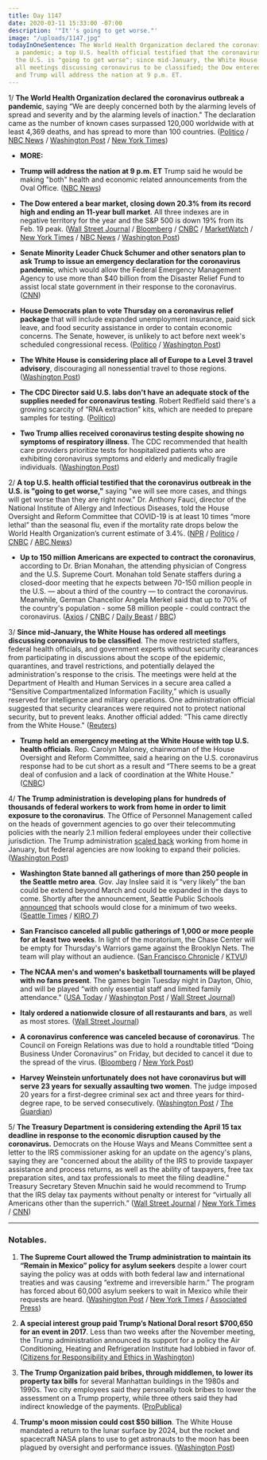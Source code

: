 ```yaml
---
title: Day 1147
date: 2020-03-11 15:33:00 -07:00
description: '"It''s going to get worse."'
image: "/uploads/1147.jpg"
todayInOneSentence: The World Health Organization declared the coronavirus outbreak
  a pandemic; a top U.S. health official testified that the coronavirus outbreak in
  the U.S. is "going to get worse"; since mid-January, the White House has ordered
  all meetings discussing coronavirus to be classified; the Dow entered a bear market;
  and Trump will address the nation at 9 p.m. ET.
---
```


1/ **The World Health Organization declared the coronavirus outbreak a pandemic**, saying “We are deeply concerned both by the alarming levels of spread and severity and by the alarming levels of inaction." The declaration came as the number of known cases surpassed 120,000 worldwide with at least 4,369 deaths, and has spread to more than 100 countries. ([Politico](https://www.politico.com/news/2020/03/11/who-declares-coronavirus-outbreak-a-pandemic-125799) / [NBC News](https://www.nbcnews.com/health/health-news/coronavirus-outbreak-labeled-pandemic-world-health-organization-n1155741) / [Washington Post](https://www.washingtonpost.com/world/2020/03/11/coronavirus-live-updates/) / [New York Times](https://www.nytimes.com/2020/03/11/world/coronavirus-news.html))

* **MORE:**

* **Trump will address the nation at 9 p.m. ET** Trump said he would be making "both" health and economic related announcements from the Oval Office. ([NBC News](https://www.nbcnews.com/politics/donald-trump/trump-make-prime-time-address-coronavirus-wednesday-night-n1155941))

* **The Dow entered a bear market, closing down 20.3% from its record high and ending an 11-year bull market**. All three indexes are in negative territory for the year and the S&P 500 is down 19% from its Feb. 19 peak. ([Wall Street Journal](https://www.wsj.com/articles/global-markets-calmer-after-two-hectic-days-11583899913) / [Bloomberg](https://www.bloomberg.com/news/articles/2020-03-10/stock-rally-to-build-in-asia-after-strong-wall-st-markets-wrap) / [CNBC](https://www.cnbc.com/2020/03/10/dow-futures-point-to-a-loss-of-more-than-400-points-after-tuesdays-surge.html) / [MarketWatch](https://www.marketwatch.com/story/the-dow-just-tumbled-into-a-bear-market-ending-the-longest-bull-market-run-in-historyheres-how-those-downturns-last-on-average-2020-03-11) / [New York Times](https://www.nytimes.com/2020/03/11/business/economy/markets-plunge-coronavirus.html) / [NBC News](https://www.nbcnews.com/business/markets/dow-hits-bear-market-plunging-more-1-600-points-n1155696) / [Washington Post](https://www.washingtonpost.com/business/2020/03/11/markets-economy-today-oil-coronavirus/))

* **Senate Minority Leader Chuck Schumer and other senators plan to ask Trump to issue an emergency declaration for the coronavirus pandemic**, which would allow the Federal Emergency Management Agency to use more than $40 billion from the Disaster Relief Fund to assist local state government in their response to the coronavirus. ([CNN](https://www.cnn.com/2020/03/11/politics/schumer-coronavirus-emergency-declaration/index.html))

* **House Democrats plan to vote Thursday on a coronavirus relief package** that will include expanded unemployment insurance, paid sick leave, and food security assistance in order to contain economic concerns. The Senate, however, is unlikely to act before next week's scheduled congressional recess. ([Politico](https://www.politico.com/news/2020/03/10/congress-coronavirus-trump-response-124981) / [Washington Post](https://www.washingtonpost.com/us-policy/2020/03/11/house-coronavirus-democrats-paid-leave/))

* **The White House is considering place all of Europe to a Level 3 travel advisory**, discouraging all nonessential travel to those regions. ([Washington Post](https://www.washingtonpost.com/local/trafficandcommuting/white-house-considers-moving-all-of-europe-to-level-3-travel-advisory/2020/03/11/844090d0-63bc-11ea-b3fc-7841686c5c57_story.html))

* **The CDC Director said U.S. labs don't have an adequate stock of the supplies needed for coronavirus testing**. Robert Redfield said there's a growing scarcity of “RNA extraction” kits, which are needed to prepare samples for testing. ([Politico](https://www.politico.com/news/2020/03/10/coronavirus-testing-lab-materials-shortage-125212))

* **Two Trump allies received coronavirus testing despite showing no symptoms of respiratory illness**. The CDC recommended that health care providers prioritize tests for hospitalized patients who are exhibiting coronavirus symptoms and elderly and medically fragile individuals. ([Washington Post](https://www.washingtonpost.com/powerpost/trump-allies-got-coronavirus-tests-despite-lack-of-symptoms-and-shortage/2020/03/10/e9512064-62e7-11ea-b3fc-7841686c5c57_story.html))

2/ **A top U.S. health official testified that the coronavirus outbreak in the U.S. is "going to get worse,"** saying "we will see more cases, and things will get worse than they are right now." Dr. Anthony Fauci, director of the National Institute of Allergy and Infectious Diseases, told the House Oversight and Reform Committee that COVID-19 is at least 10 times “more lethal” than the seasonal flu, even if the mortality rate drops below the World Health Organization’s current estimate of 3.4%. ([NPR](https://www.npr.org/sections/health-shots/2020/03/11/814460233/coronavirus-1-000-cases-now-in-u-s-and-it-s-going-to-get-worse-fauci-says) / [Politico](https://www.politico.com/news/2020/03/11/alex-azar-communities-coronavirus-125492) / [CNBC](https://www.cnbc.com/2020/03/11/top-federal-health-official-says-coronavirus-outbreak-is-going-to-get-worse-in-the-us.html) / [ABC News](https://abcnews.go.com/Politics/government-coronavirus-response-updates-fauci-warns-congress-worse/story?id=69532695))

* **Up to 150 million Americans are expected to contract the coronavirus**, according to Dr. Brian Monahan, the attending physician of Congress and the U.S. Supreme Court. Monahan told Senate staffers during a closed-door meeting that he expects between 70-150 million people in the U.S. — about a third of the country — to contract the coronavirus. Meanwhile, German Chancellor Angela Merkel said that up to 70% of the country's population - some 58 million people - could contract the coronavirus. ([Axios](https://www.axios.com/congressional-physician-predicts-75-150-million-us-coronavirus-cases-fec69e77-1515-4fbc-8340-c53b65c22c53.html) / [CNBC](https://www.cnbc.com/2020/03/11/up-to-150-million-americans-are-expected-to-contract-the-coronavirus-congressional-doctor-says.html) / [Daily Beast](https://www.thedailybeast.com/most-americans-will-likely-be-exposed-to-coronavirus-republicans-told) / [BBC](https://www.bbc.com/news/world-us-canada-51835856))

3/ **Since mid-January, the White House has ordered all meetings discussing coronavirus to be classified**. The move restricted staffers, federal health officials, and government experts without security clearances from participating in discussions about the scope of the epidemic, quarantines, and travel restrictions, and potentially delayed the administration's response to the crisis. The meetings were held at the Department of Health and Human Services in a secure area called a “Sensitive Compartmentalized Information Facility,” which is usually reserved for intelligence and military operations. One administration official suggested that security clearances were required not to protect national security, but to prevent leaks. Another official added: ”This came directly from the White House." ([Reuters](https://www.reuters.com/article/us-health-coronavirus-secrecy-exclusive/exclusive-white-house-told-federal-health-agency-to-classify-coronavirus-deliberations-sources-idUSKBN20Y2LM))

* **Trump held an emergency meeting at the White House with top U.S. health officials**. Rep. Carolyn Maloney, chairwoman of the House Oversight and Reform Committee, said a hearing on the U.S. coronavirus response had to be cut short as a result and “There seems to be a great deal of confusion and a lack of coordination at the White House.” ([CNBC](https://www.cnbc.com/2020/03/11/trump-calls-emergency-meeting-with-top-us-health-officials-at-the-white-house-wednesday.html))

4/ **The Trump administration is developing plans for hundreds of thousands of federal workers to work from home in order to limit exposure to the coronavirus**. The Office of Personnel Management called on the heads of government agencies to go over their telecommuting policies with the nearly 2.1 million federal employees under their collective jurisdiction. The Trump administration [scaled back](https://www.washingtonpost.com/politics/as-remote-work-rises-at-us-companies-trump-is-calling-federal-employees-back-to-the-office/2020/01/12/37aad040-2d80-11ea-9b60-817cc18cf173_story.html) working from home in January, but federal agencies are now looking to expand their policies. ([Washington Post](https://www.washingtonpost.com/politics/trump-administration-now-wants-hundreds-of-thousands-of-federal-workers-to-be-ready-to-telework-to-limit-coronavirus-spread/2020/03/10/ea284a12-620b-11ea-b3fc-7841686c5c57_story.html))

* **Washington State banned all gatherings of more than 250 people in the Seattle metro area**. Gov. Jay Inslee said it is “very likely” the ban could be extend beyond March and could be expanded in the days to come. Shortly after the announcement, Seattle Public Schools [announced](https://www.seattletimes.com/seattle-news/education/seattle-public-schools-to-close-for-two-weeks-in-light-of-coronavirus-concerns/) that schools would close for a minimum of two weeks. ([Seattle Times](https://www.seattletimes.com/seattle-news/politics/inslee-orders-halt-on-large-gatherings-in-seattle-region-asks-schools-to-prepare-for-closure-to-slow-coronavirus-spread/) / [KIRO 7](https://www.kiro7.com/news/local/coronavirus-inslee-announces-new-rules-nursing-homes-assisted-living-facilities/XIDPHMLVOJAAREQ5YCL75367PU/))

* **San Francisco canceled all public gatherings of 1,000 or more people for at least two weeks**. In light of the moratorium, the Chase Center will be empty for Thursday's Warriors game against the Brooklyn Nets. The team will play without an audience. ([San Francisco Chronicle](https://www.sfchronicle.com/bayarea/article/Mayor-London-Breed-bans-all-large-gatherings-15123312.php) / [KTVU](https://www.ktvu.com/news/fans-barred-from-warriors-home-game-after-san-francisco-cancels-large-gatherings-over-coronavirus))

* **The NCAA men's and women's basketball tournaments will be played with no fans present**. The games begin Tuesday night in Dayton, Ohio, and will be played “with only essential staff and limited family attendance." ([USA Today](https://www.usatoday.com/story/sports/ncaab/2020/03/11/ncaa-tournament-fans-banned-due-to-coronavirus-concerns/5024027002/) / [Washington Post](https://www.washingtonpost.com/world/2020/03/11/coronavirus-live-updates/#link-KLZF4VDSSFHGLEB6H5HV5WYSOQ) / [Wall Street Journal](https://www.wsj.com/articles/american-sports-decide-the-games-will-go-onbut-without-fans-11583959945))

* **Italy ordered a nationwide closure of all restaurants and bars**, as well as most stores. ([Wall Street Journal](https://www.wsj.com/articles/italy-hardens-nationwide-quarantine-11583962093))

* **A coronavirus conference was canceled because of coronavirus**. The Council on Foreign Relations was due to hold a roundtable titled “Doing Business Under Coronavirus” on Friday, but decided to cancel it due to the spread of the virus. ([Bloomberg](https://www.bloomberg.com/news/articles/2020-03-10/coronavirus-conference-gets-canceled-because-of-coronavirus?sref=MIBMEEoj) / [New York Post](https://nypost.com/2020/03/11/coronavirus-conference-canceled-in-new-york-because-of-coronavirus/))

* **Harvey Weinstein unfortunately does not have coronavirus but will serve 23 years for sexually assaulting two women**. The judge imposed 20 years for a first-degree criminal sex act and three years for third-degree rape, to be served consecutively. ([Washington Post](https://www.washingtonpost.com/lifestyle/harvey-weinstein-sentence-trial-sexual-assault/2020/03/11/398f2cf6-630b-11ea-acca-80c22bbee96f_story.html) / [The Guardian](https://www.theguardian.com/world/2020/mar/11/harvey-weinstein-sentencing-rape-conviction))

5/ **The Treasury Department is considering extending the April 15 tax deadline in response to the economic disruption caused by the coronavirus.** Democrats on the House Ways and Means Committee sent a letter to the IRS commissioner asking for an update on the agency's plans, saying they are "concerned about the ability of the IRS to provide taxpayer assistance and process returns, as well as the ability of taxpayers, free tax preparation sites, and tax professionals to meet the filing deadline." Treasury Secretary Steven Mnuchin said he would recommend to Trump that the IRS delay tax payments without penalty or interest for “virtually all Americans other than the superrich.” ([Wall Street Journal](https://www.wsj.com/articles/u-s-treasury-likely-to-push-back-april-15-tax-filing-deadline-sources-11583897351) / [New York Times](https://www.nytimes.com/2020/03/11/us/politics/treasury-irs-delay-tax-day-coronavirus.html) / [CNN](https://www.cnn.com/2020/03/11/politics/tax-filing-coronavirus-wall-street-journal/))

---

### Notables.

1. **The Supreme Court allowed the Trump administration to maintain its “Remain in Mexico” policy for asylum seekers** despite a lower court saying the policy was at odds with both federal law and international treaties and was causing “extreme and irreversible harm.” The program has forced about 60,000 asylum seekers to wait in Mexico while their requests are heard. ([Washington Post](https://www.washingtonpost.com/politics/courts_law/supreme-court-trump-remain-in-mexico/2020/03/11/7abd4b9c-62d7-11ea-acca-80c22bbee96f_story.html) / [New York Times](https://www.nytimes.com/2020/03/11/us/supreme-court-mexico-asylum-seekers.html) / [Associated Press](https://apnews.com/ae1051c26afb8b25f8f90768084da64e))

2. **A special interest group paid Trump’s National Doral resort $700,650 for an event in 2017**. Less than two weeks after the November meeting, the Trump administration announced its support for a policy the Air Conditioning, Heating and Refrigeration Institute had lobbied in favor of. ([Citizens for Responsibility and Ethics in Washington](https://www.citizensforethics.org/700k-doral-lobbying-ahri/))

3. **The Trump Organization paid bribes, through middlemen, to lower its property tax bills** for several Manhattan buildings in the 1980s and 1990s. Two city employees said they personally took bribes to lower the assessment on a Trump property, while three others said they had indirect knowledge of the payments. ([ProPublica](https://www.propublica.org/article/trumps-company-paid-bribes-to-reduce-property-taxes-assessors-say))

4. **Trump's moon mission could cost $50 billion**. The White House mandated a return to the lunar surface by 2024, but the rocket and spacecraft NASA plans to use to get astronauts to the moon has been plagued by oversight and performance issues. ([Washington Post](https://www.washingtonpost.com/technology/2020/03/10/nasa-boeing-trump-moon-cost/))